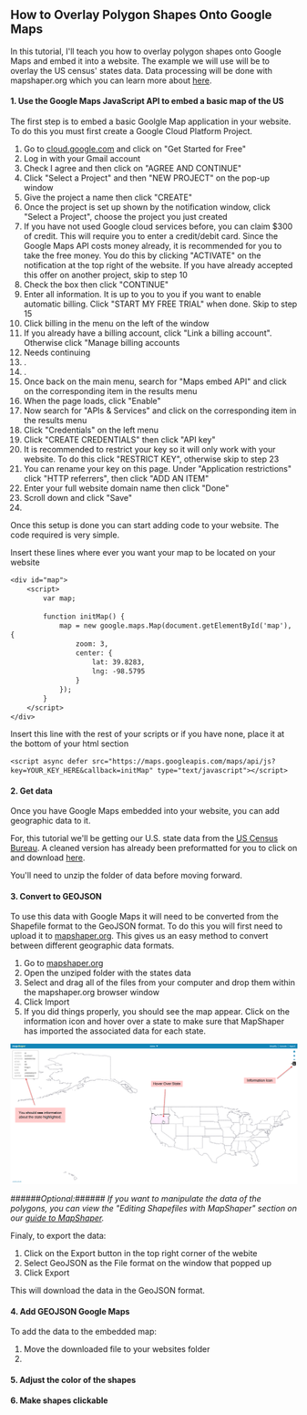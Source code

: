 ## How to Overlay Polygon Shapes Onto Google Maps ##

In this tutorial, I'll teach you how to overlay polygon shapes onto Google Maps and embed it into a website. The example we will use will be to overlay the US census' states data. Data processing will be done with mapshaper.org which you can learn more about [here](https://simplemaps.com/resources/guide-to-mapshaper).

#### 1. Use the Google Maps JavaScript API to embed a basic map of the US
The first step is to embed a basic Goolgle Map application in your website. To do this you must first create a Google Cloud Platform Project. 


1. Go to [cloud.google.com](https://cloud.google.com/) and click on "Get Started for Free"
2. Log in with your Gmail account
3. Check I agree and then click on "AGREE AND CONTINUE"
4. Click "Select a Project" and then "NEW PROJECT" on the pop-up window
5. Give the project a name then click "CREATE"
6. Once the project is set up shown by the notification window, click "Select a Project", choose the project you just created
7. If you have not used Google cloud services before, you can claim $300 of credit. This will require you to enter a credit/debit card. Since the Google Maps API costs money already, it is recommended for you to take the free money. You do this by clicking "ACTIVATE" on the notification at the top right of the website. If you have already accepted this offer  on another project, skip to step 10
8. Check the box then click "CONTINUE"
9. Enter all information. It is up to you to you if you want to enable automatic billing. Click "START MY FREE TRIAL" when done. Skip to step 15
10. Click billing in the menu on the left of the window
11. If you already have a billing account, click "Link  a billing account". Otherwise click "Manage billing accounts
12. Needs continuing
13. .
14. .
15. Once back on the main menu, search for "Maps embed API" and click on the corresponding item in the results menu
16. When the page loads, click "Enable"
17. Now search for "APIs & Services" and click on the corresponding item in the results menu
18. Click "Credentials" on the left menu
19. Click "CREATE CREDENTIALS" then click "API key"
20. It is recommended to restrict your key so it will only work with your website. To do this click "RESTRICT KEY", otherwise skip to step 23
21. You can rename your key on this page. Under "Application restrictions" click "HTTP referrers", then click "ADD AN ITEM"
22. Enter your full website domain name then click "Done"
23. Scroll down and click "Save"
24. 




Once this setup is done you can start adding code to your website. The code required is very simple.

Insert these lines where ever you want your map to be located on your website

    <div id="map">
		<script>
			var map;

			function initMap() {
				map = new google.maps.Map(document.getElementById('map'), {
					zoom: 3,
					center: {
						lat: 39.8283,
						lng: -98.5795
					}
				});
			}
		</script>
	</div>

Insert this line with the rest of your scripts or if you have none, place it at the bottom of your html section

    <script async defer src="https://maps.googleapis.com/maps/api/js?key=YOUR_KEY_HERE&callback=initMap" type="text/javascript"></script>

#### 2. Get data
Once you have Google Maps embedded into your website, you can add geographic data to it.

For, this tutorial we'll be getting our U.S. state data from the  [US Census Bureau](https://www.census.gov/geographies/mapping-files/time-series/geo/carto-boundary-file.html "census.gov"). A cleaned version has already been preformatted for you to click on and download [here](C:\Users\benel\Documents\GitHub\belfner.github.io\index_files\states.zip "states.zip").

You'll need to unzip the folder of data before moving forward.


#### 3. Convert to GEOJSON
To use this data with Google Maps it will need to be converted from the Shapefile format to the GeoJSON format. To do this you will first need to upload it to [mapshaper.org](https://mapshaper.org/). This gives us an easy method to convert between different geographic data formats. 

1. Go to [mapshaper.org](https://mapshaper.org/)
2. Open the unziped folder with the states data
3. Select and drag all of the files from your computer and drop them within the mapshaper.org browser window
4. Click Import
5. If you did things properly, you should see the map appear. Click on the information icon and hover over a state to make sure that MapShaper has imported the associated data for each state.

![](images/import.png)


######*Optional:*######
*If you want to manipulate the data of the polygons, you can view the "Editing Shapefiles with MapShaper" section on our [guide to MapShaper](https://simplemaps.com/resources/guide-to-mapshaper).*

Finaly, to export the data:

1. Click on the Export button in the top right corner of the webite
2. Select GeoJSON as the File format on the window that popped up
3. Click Export

This will download the data in the GeoJSON format.


#### 4. Add GEOJSON Google Maps

To add the data to the embedded map:

1. Move the downloaded file to your websites folder
2. 

#### 5. Adjust the color of the shapes

#### 6. Make shapes clickable